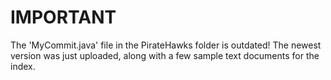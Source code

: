 # IMPORTANT

The 'MyCommit.java' file in the PirateHawks folder is outdated! The newest version was just uploaded, along with a few sample text documents for the index.
